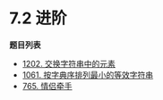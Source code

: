 # 7.2 进阶

**题目列表**

- [1202. 交换字符串中的元素](https://leetcode.cn/problems/smallest-string-with-swaps/description/)
- [1061. 按字典序排列最小的等效字符串](https://leetcode.cn/problems/lexicographically-smallest-equivalent-string/description/)
- [765. 情侣牵手](https://leetcode.cn/problems/couples-holding-hands/description/)
